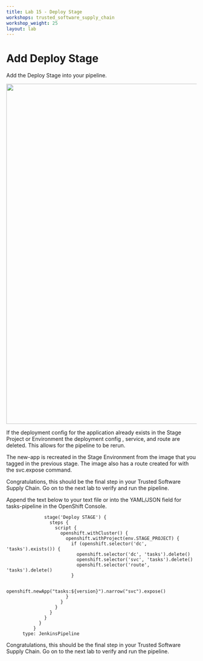 ```yaml
---
title: Lab 15 - Deploy Stage
workshops: trusted_software_supply_chain
workshop_weight: 25
layout: lab
---
```

# Add Deploy Stage

Add the Deploy Stage into your pipeline.

<img src="../images/pipeline_deploy_stage.png" width="900" />

If the deployment config for the application already exists in the Stage Project or Environment the deployment config , service, and route are deleted.  This allows for the pipeline to be rerun.

The new-app is recreated in the Stage Environment from the image that you tagged in the previous stage.  The image also has a route created for with the svc.expose command.

Congratulations, this should be the final step in your Trusted Software Supply Chain.  Go on to the next lab to verify and run the pipeline.

Append the text below to your text file or into the YAML/JSON field for tasks-pipeline in the OpenShift Console.

```
              stage('Deploy STAGE') {
                steps {
                  script {
                    openshift.withCluster() {
                      openshift.withProject(env.STAGE_PROJECT) {
                        if (openshift.selector('dc', 'tasks').exists()) {
                          openshift.selector('dc', 'tasks').delete()
                          openshift.selector('svc', 'tasks').delete()
                          openshift.selector('route', 'tasks').delete()
                        }

                        openshift.newApp("tasks:${version}").narrow("svc").expose()
                      }
                    }
                  }
                }
              }
            }
          }
      type: JenkinsPipeline
```      

Congratulations, this should be the final step in your Trusted Software Supply Chain.  Go on to the next lab to verify and run the pipeline.
